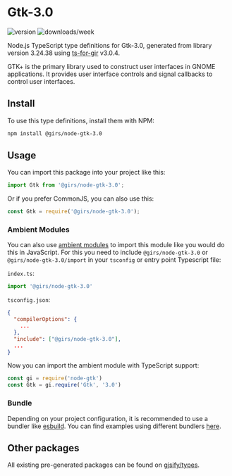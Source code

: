 
# Gtk-3.0

![version](https://img.shields.io/npm/v/@girs/node-gtk-3.0)
![downloads/week](https://img.shields.io/npm/dw/@girs/node-gtk-3.0)


Node.js TypeScript type definitions for Gtk-3.0, generated from library version 3.24.38 using [ts-for-gir](https://github.com/gjsify/ts-for-gir) v3.0.4.

GTK+ is the primary library used to construct user interfaces in GNOME applications. It provides user interface controls and signal callbacks to control user interfaces.

## Install

To use this type definitions, install them with NPM:
```bash
npm install @girs/node-gtk-3.0
```

## Usage

You can import this package into your project like this:
```ts
import Gtk from '@girs/node-gtk-3.0';
```

Or if you prefer CommonJS, you can also use this:
```ts
const Gtk = require('@girs/node-gtk-3.0');
```

### Ambient Modules

You can also use [ambient modules](https://github.com/gjsify/ts-for-gir/tree/main/packages/cli#ambient-modules) to import this module like you would do this in JavaScript.
For this you need to include `@girs/node-gtk-3.0` or `@girs/node-gtk-3.0/import` in your `tsconfig` or entry point Typescript file:

`index.ts`:
```ts
import '@girs/node-gtk-3.0'
```

`tsconfig.json`:
```json
{
  "compilerOptions": {
    ...
  },
  "include": ["@girs/node-gtk-3.0"],
  ...
}
```

Now you can import the ambient module with TypeScript support: 

```ts
const gi = require('node-gtk')
const Gtk = gi.require('Gtk', '3.0')
```


### Bundle

Depending on your project configuration, it is recommended to use a bundler like [esbuild](https://esbuild.github.io/). You can find examples using different bundlers [here](https://github.com/gjsify/ts-for-gir/tree/main/examples).

## Other packages

All existing pre-generated packages can be found on [gjsify/types](https://github.com/gjsify/types).

